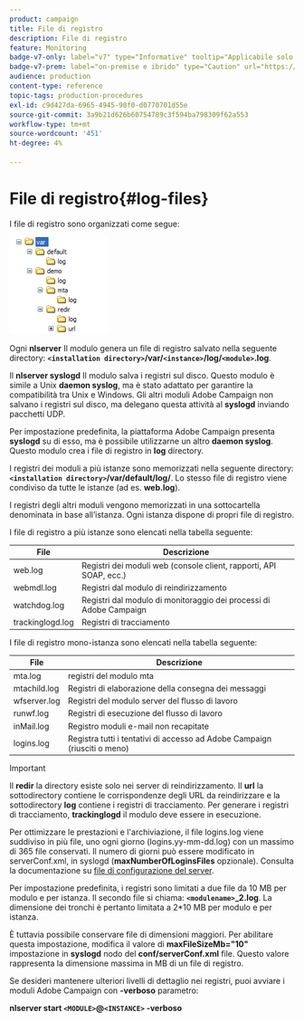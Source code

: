 ```yaml
---
product: campaign
title: File di registro
description: File di registro
feature: Monitoring
badge-v7-only: label="v7" type="Informative" tooltip="Applicabile solo a Campaign Classic v7"
badge-v7-prem: label="on-premise e ibrido" type="Caution" url="https://experienceleague.adobe.com/docs/campaign-classic/using/installing-campaign-classic/architecture-and-hosting-models/hosting-models-lp/hosting-models.html?lang=it" tooltip="Applicabile solo alle distribuzioni on-premise e ibride"
audience: production
content-type: reference
topic-tags: production-procedures
exl-id: c9d427da-6965-4945-90f0-d0770701d55e
source-git-commit: 3a9b21d626b60754789c3f594ba798309f62a553
workflow-type: tm+mt
source-wordcount: '451'
ht-degree: 4%

---
```


# File di registro{#log-files}



I file di registro sono organizzati come segue:

![](assets/d_ncs_directory.png)

Ogni **nlserver** Il modulo genera un file di registro salvato nella seguente directory: **`<installation directory>`/var/`<instance>`/log/`<module>`.log**.

Il **nlserver syslogd** Il modulo salva i registri sul disco. Questo modulo è simile a Unix **daemon syslog**, ma è stato adattato per garantire la compatibilità tra Unix e Windows. Gli altri moduli Adobe Campaign non salvano i registri sul disco, ma delegano questa attività al **syslogd** inviando pacchetti UDP.

Per impostazione predefinita, la piattaforma Adobe Campaign presenta **syslogd** su di esso, ma è possibile utilizzarne un altro **daemon syslog**. Questo modulo crea i file di registro in **log** directory.

I registri dei moduli a più istanze sono memorizzati nella seguente directory: **`<installation directory>`/var/default/log/**. Lo stesso file di registro viene condiviso da tutte le istanze (ad es. **web.log**).

I registri degli altri moduli vengono memorizzati in una sottocartella denominata in base all’istanza. Ogni istanza dispone di propri file di registro.

I file di registro a più istanze sono elencati nella tabella seguente:

| File | Descrizione |
|---|---|
| web.log | Registri dei moduli web (console client, rapporti, API SOAP, ecc.) |
| webmdl.log | Registri dal modulo di reindirizzamento |
| watchdog.log | Registri dal modulo di monitoraggio dei processi di Adobe Campaign |
| trackinglogd.log | Registri di tracciamento |

I file di registro mono-istanza sono elencati nella tabella seguente:

| File | Descrizione |
|---|---|
| mta.log | registri del modulo mta |
| mtachild.log | Registri di elaborazione della consegna dei messaggi |
| wfserver.log | Registri del modulo server del flusso di lavoro |
| runwf.log | Registri di esecuzione del flusso di lavoro |
| inMail.log | Registro moduli e-mail non recapitate |
| logins.log | Registra tutti i tentativi di accesso ad Adobe Campaign (riusciti o meno) |

>[!IMPORTANT]
>
>Il **redir** la directory esiste solo nei server di reindirizzamento. Il **url** la sottodirectory contiene le corrispondenze degli URL da reindirizzare e la sottodirectory **log** contiene i registri di tracciamento. Per generare i registri di tracciamento, **trackinglogd** il modulo deve essere in esecuzione.

Per ottimizzare le prestazioni e l&#39;archiviazione, il file logins.log viene suddiviso in più file, uno ogni giorno (logins.yy-mm-dd.log) con un massimo di 365 file conservati. Il numero di giorni può essere modificato in serverConf.xml, in syslogd (**maxNumberOfLoginsFiles** opzionale). Consulta la documentazione su [file di configurazione del server](../../installation/using/the-server-configuration-file.md#syslogd).

Per impostazione predefinita, i registri sono limitati a due file da 10 MB per modulo e per istanza. Il secondo file si chiama: **`<modulename>`_2.log**. La dimensione dei tronchi è pertanto limitata a 2&#42;10 MB per modulo e per istanza.

È tuttavia possibile conservare file di dimensioni maggiori. Per abilitare questa impostazione, modifica il valore di **maxFileSizeMb=&quot;10&quot;** impostazione in **syslogd** nodo del **conf/serverConf.xml** file. Questo valore rappresenta la dimensione massima in MB di un file di registro.

Se desideri mantenere ulteriori livelli di dettaglio nei registri, puoi avviare i moduli Adobe Campaign con **-verboso** parametro:

**nlserver start `<MODULE>`@`<INSTANCE>` -verboso**
